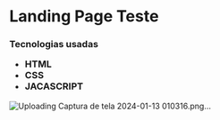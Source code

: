 <h1>Landing Page Teste </h1>



<h3> Tecnologias usadas
  <ul>
    <li>
      HTML
    </li>
    <li>
      CSS
    </li>
    <li>
      JACASCRIPT
    </li>
  </ul>
</h3>

![Uploading Captura de tela 2024-01-13 010316.png…]()
